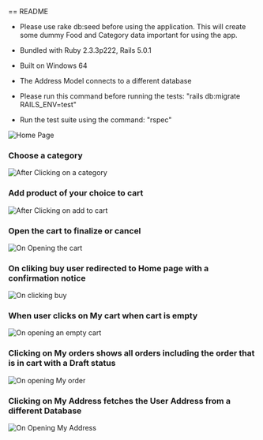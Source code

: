 == README

* Please use rake db:seed before using the application. This will create some dummy Food and Category data important for using the app.

* Bundled with Ruby 2.3.3p222, Rails 5.0.1

* Built on Windows 64

* The Address Model connects to a different database

* Please run this command before running the tests: "rails db:migrate RAILS_ENV=test"

* Run the test suite using the command: "rspec"

![Home Page](https://github.com/hulksyed07/setup_oracle_on_MAC/blob/master/Home_Page.jpg)

### Choose a category
![After Clicking on a category](https://github.com/hulksyed07/setup_oracle_on_MAC/blob/master/After%20clicking%20Category.jpg)

### Add product of your choice to cart
![After Clicking on add to cart](https://github.com/hulksyed07/setup_oracle_on_MAC/blob/master/after_clicking_on_add_to_cart.jpg)

### Open the cart to finalize or cancel
![On Opening the cart](https://github.com/hulksyed07/setup_oracle_on_MAC/blob/master/on_opening_cart.jpg)

### On cliking buy user redirected to Home page with a confirmation notice
![On clicking buy](https://github.com/hulksyed07/setup_oracle_on_MAC/blob/master/after_buying_user_redirected_to_home_page.jpg)

### When user clicks on My cart when cart is empty
![On opening an empty cart](https://github.com/hulksyed07/setup_oracle_on_MAC/blob/master/clicking_on_cart_when_cart_is_empty.jpg)

### Clicking on My orders shows all orders including the order that is in cart with a Draft status
![On opening My order](https://github.com/hulksyed07/setup_oracle_on_MAC/blob/master/clicking_on_my_orders_shows_all_orders(my%20cart%20shown%20as%20draft%20order).jpg)


### Clicking on My Address fetches the User Address from a different Database
![On Opening My Address](https://github.com/hulksyed07/setup_oracle_on_MAC/blob/master/clicking_on_my_address_which_fetches_data_from_different_db.jpg)
